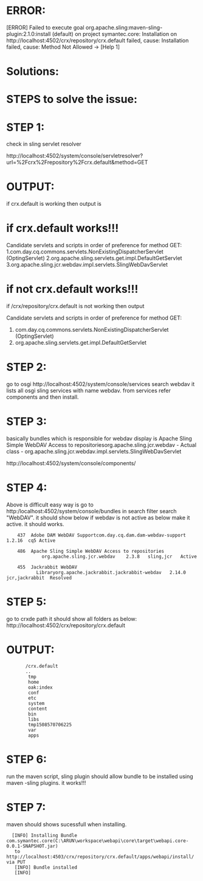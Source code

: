 
ERROR:
======


  [ERROR] Failed to execute goal org.apache.sling:maven-sling-plugin:2.1.0:install
   (default) on project symantec.core: Installation on http://localhost:4502/crx/repository/crx.default failed, 
   cause: Installation failed, cause: Method Not Allowed -> [Help 1]

Solutions:
===========

STEPS to solve the issue:
===========================


STEP 1:
========
check in sling servlet resolver 

http://localhost:4502/system/console/servletresolver?url=%2Fcrx%2Frepository%2Fcrx.default&method=GET

OUTPUT:
=======

if crx.default is working then output is 

if crx.default works!!!
========================

Candidate servlets and scripts in order of preference for method GET:
  1.com.day.cq.commons.servlets.NonExistingDispatcherServlet (OptingServlet)
  2.org.apache.sling.servlets.get.impl.DefaultGetServlet
  3.org.apache.sling.jcr.webdav.impl.servlets.SlingWebDavServlet

if  not crx.default works!!!
==============================
 
if /crx/repository/crx.default is not working then output

Candidate servlets and scripts in order of preference for method GET:
  1. com.day.cq.commons.servlets.NonExistingDispatcherServlet (OptingServlet)
  2. org.apache.sling.servlets.get.impl.DefaultGetServlet
  
  STEP 2:
  =======
  go to osgi http://localhost:4502/system/console/services search webdav it lists all osgi sling services with name
  webdav. from services refer components and then install.
  
  STEP 3:
  =======
  basically bundles which is responsible for webdav display is 
  Apache Sling Simple WebDAV Access to repositoriesorg.apache.sling.jcr.webdav -
  Actual class - org.apache.sling.jcr.webdav.impl.servlets.SlingWebDavServlet


  http://localhost:4502/system/console/components/
  
  STEP 4:
  =======
  
  Above is difficult easy way is go to http:/localhost:4502/system/console/bundles in search filter
  search "WebDAV". it should show below if webdav is not active as below make it active. it should works.
  
        437  Adobe DAM WebDAV Supportcom.day.cq.dam.dam-webdav-support	1.2.16	cq5	Active	
    
        486	 Apache Sling Simple WebDAV Access to repositories
                 org.apache.sling.jcr.webdav	2.3.8	sling,jcr	Active	
    
        455	 Jackrabbit WebDAV 
               Libraryorg.apache.jackrabbit.jackrabbit-webdav	2.14.0	jcr,jackrabbit	Resolved
        
  STEP 5:
  =======
  
  
  go to crxde path it should show all folders as below:
  http://localhost:4502/crx/repository/crx.default
  
  
  OUTPUT:
  =======
  
  
           /crx.default
           ..
            tmp
            home
            oak:index
            conf
            etc
            system
            content
            bin
            libs
            tmp1508570706225
            var
            apps
            
  STEP 6:
  =======
  run the maven script,  sling plugin should allow bundle to be installed using maven -sling plugins. it works!!!
  
  STEP 7:
  ======
  maven should shows sucessfull when installing.
  
      [INFO] Installing Bundle com.symantec.core(C:\ARUN\workspace\webapi\core\target\webapi.core-0.0.1-SNAPSHOT.jar) 
       to  http://localhost:4503/crx/repository/crx.default/apps/webapi/install/ via PUT
       [INFO] Bundle installed
       [INFO]


